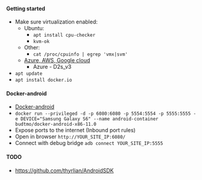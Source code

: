 #### Getting started
* Make sure virtualization enabled:
    * Ubuntu:
        * `apt install cpu-checker`
        * `kvm-ok`
    * Other:
        * `cat /proc/cpuinfo | egrep 'vmx|svm'`
    * [Azure, AWS, Google cloud](https://github.com/budtmo/docker-android/blob/master/README_CLOUD.md)
        * Azure - D2s_v3
* `apt update`
* `apt install docker.io`

#### Docker-android
* [Docker-android](https://github.com/budtmo/docker-android)
* `docker run --privileged -d -p 6080:6080 -p 5554:5554 -p 5555:5555 -e DEVICE="Samsung Galaxy S6" --name android-container budtmo/docker-android-x86-11.0`
* Expose ports to the internet (Inbound port rules)
* Open in browser `http://YOUR_SITE_IP:6080/`
* Connect with debug bridge `adb connect YOUR_SITE_IP:5555`

#### TODO
* https://github.com/thyrlian/AndroidSDK

